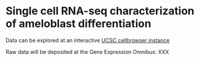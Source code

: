 # Single cell RNA-seq characterization of ameloblast differentiation

Data can be explored at an interactive [UCSC cellbrowser instance](http://ameloblast-cellbrowser.s3-website-us-west-2.amazonaws.com/)

Raw data will be deposited at the Gene Expression Omnibus: XXX